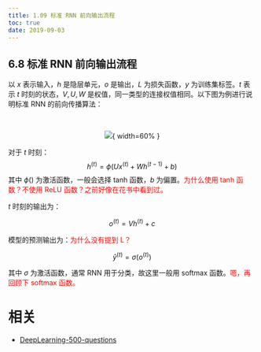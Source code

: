 ```yaml
---
title: 1.09 标准 RNN 前向输出流程
toc: true
date: 2019-09-03
---
```


## 6.8 标准 RNN 前向输出流程

以 $x$ 表示输入，$h$ 是隐层单元，$o$ 是输出，$L$ 为损失函数，$y$ 为训练集标签。$t$ 表示 $t$ 时刻的状态，$V,U,W$ 是权值，同一类型的连接权值相同。以下图为例进行说明标准 RNN 的前向传播算法：

​<center>

![](http://images.iterate.site/blog/image/20190722/v76x6xBxcow8.png?imageslim){ width=60% }

</center>


对于 $t$ 时刻：
$$
h^{(t)}=\phi(Ux^{(t)}+Wh^{(t-1)}+b)
$$
其中 $\phi()$ 为激活函数，一般会选择 tanh 函数，$b$ 为偏置。<span style="color:red;">为什么使用 tanh 函数？不使用 ReLU 函数？之前好像在花书中看到过。</span>

$t$ 时刻的输出为：

$$
o^{(t)}=Vh^{(t)}+c
$$

模型的预测输出为：<span style="color:red;">为什么没有提到 L？</span>

$$
\widehat{y}^{(t)}=\sigma(o^{(t)})
$$

其中 $\sigma​$ 为激活函数，通常 RNN 用于分类，故这里一般用 softmax 函数。<span style="color:red;">嗯，再回顾下 softmax 函数。</span>








# 相关

- [DeepLearning-500-questions](https://github.com/scutan90/DeepLearning-500-questions)
